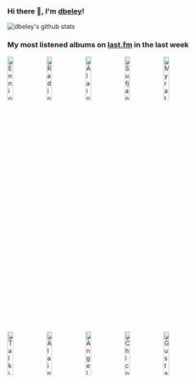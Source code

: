 ### Hi there 👋, I'm [dbeley](https://dbeley.ovh/en)!

![dbeley's github stats](https://github-readme-stats.vercel.app/api?username=dbeley)

### My most listened albums on [last.fm](https://www.last.fm/user/d_beley) in the last week

[<img src='https://lastfm.freetls.fastly.net/i/u/300x300/c0933a18a88248aaa1a1e27d2584b6c8.png' width='16%' height='16%' alt='Ennio Morricone - Il buono, il brutto, il cattivo'>](https://www.last.fm/music/ennio%2bmorricone/il%2bbuono%252c%2bil%2bbrutto%252c%2bil%2bcattivo)&nbsp;
[<img src='https://lastfm.freetls.fastly.net/i/u/300x300/55ac8f97bde6cbe5e9a8857b435457e9.jpg' width='16%' height='16%' alt='Radiohead - Hail to the Thief'>](https://www.last.fm/music/radiohead/hail%2bto%2bthe%2bthief)&nbsp;
[<img src='https://lastfm.freetls.fastly.net/i/u/300x300/29bb3360a1c5f91539cec663e71c1e99.gif' width='16%' height='16%' alt='Alain Bashung - Play Blessures'>](https://www.last.fm/music/alain%2bbashung/play%2bblessures)&nbsp;
[<img src='https://lastfm.freetls.fastly.net/i/u/300x300/a4dfd7aae7ca0419edcade2414ecfafc.jpg' width='16%' height='16%' alt='Sufjan Stevens - The Age of Adz'>](https://www.last.fm/music/sufjan%2bstevens/the%2bage%2bof%2badz)&nbsp;
[<img src='https://lastfm.freetls.fastly.net/i/u/300x300/44ccb39cf4f52accc8cbba00caab300c.jpg' width='16%' height='16%' alt='Myrath - Desert Call'>](https://www.last.fm/music/myrath/desert%2bcall)&nbsp;
<br>
[<img src='https://lastfm.freetls.fastly.net/i/u/300x300/e3d95ddef6f60080e68028629a8eb154.png' width='16%' height='16%' alt='Talking Heads - Fear of Music'>](https://www.last.fm/music/talking%2bheads/fear%2bof%2bmusic)&nbsp;
[<img src='https://lastfm.freetls.fastly.net/i/u/300x300/6666d614d6214d4ea119c9b573443548.jpg' width='16%' height='16%' alt='Alain Bashung - Osez Joséphine'>](https://www.last.fm/music/alain%2bbashung/osez%2bjos%25c3%25a9phine)&nbsp;
[<img src='https://lastfm.freetls.fastly.net/i/u/300x300/01b9efa56e314f438590e0254b847c81.jpg' width='16%' height='16%' alt='Angel Olsen - Strange Cacti'>](https://www.last.fm/music/angel%2bolsen/strange%2bcacti)&nbsp;
[<img src='https://lastfm.freetls.fastly.net/i/u/300x300/cebd7f6977ab45ddbbc08dc973c765e9.jpg' width='16%' height='16%' alt='Chico Buarque - Chico Buarque de Hollanda, Volume 2'>](https://www.last.fm/music/chico%2bbuarque/chico%2bbuarque%2bde%2bhollanda%252c%2bvolume%2b2)&nbsp;
[<img src='https://lastfm.freetls.fastly.net/i/u/300x300/e2bb6976a7c16ca2dee811b4644b5f88.jpg' width='16%' height='16%' alt='Gustavo Cerati - Amor Amarillo'>](https://www.last.fm/music/gustavo%2bcerati/amor%2bamarillo)&nbsp;
<br>
